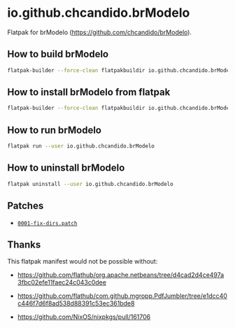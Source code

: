 # io.github.chcandido.brModelo

Flatpak for brModelo (https://github.com/chcandido/brModelo).

## How to build brModelo

```sh
flatpak-builder --force-clean flatpakbuildir io.github.chcandido.brModelo.yaml
```

## How to install brModelo from flatpak

```sh
flatpak-builder --force-clean flatpakbuildir io.github.chcandido.brModelo.yaml --user --install
```

## How to run brModelo

```sh
flatpak run --user io.github.chcandido.brModelo
```

## How to uninstall brModelo

```sh
flatpak uninstall --user io.github.chcandido.brModelo
```

## Patches

- [`0001-fix-dirs.patch`](./patches/0001-fix-dirs.patch)

## Thanks

This flatpak manifest would not be possible without:

- https://github.com/flathub/org.apache.netbeans/tree/d4cad2d4ce497a3fbc02efe11faec24c043c0dee

- https://github.com/flathub/com.github.mgropp.PdfJumbler/tree/e1dcc40c446f7d6f8ad538d88391c53ec361bde8

- https://github.com/NixOS/nixpkgs/pull/161706
